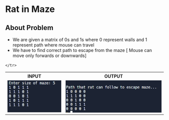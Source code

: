 # Rat in Maze

## About Problem

- We are given a matrix of 0s and 1s where 0 represent walls and 1 represent path where mouse can travel
- We have to find correct path to escape from the maze [ Mouse can move only forwards or downwards]

<table>
    <th>INPUT</th>
    <th>OUTPUT</th>
    <tr>
        <td>
            <img src = "images/input.png" />
        </td>
        <td>
            <img src = "images/output.png" />
        </td>

    </tr>
</table>